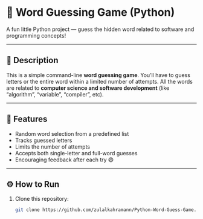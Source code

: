 # 🧠 Word Guessing Game (Python)

A fun little Python project — guess the hidden word related to software and programming concepts!

---

## 🚀 Description
This is a simple command-line **word guessing game**.
You’ll have to guess letters or the entire word within a limited number of attempts.
All the words are related to **computer science and software development** (like “algorithm”, “variable”, “compiler”, etc).

---

## 🧩 Features
- Random word selection from a predefined list  
- Tracks guessed letters  
- Limits the number of attempts  
- Accepts both single-letter and full-word guesses  
- Encouraging feedback after each try 😄

---

## ⚙️ How to Run
1. Clone this repository:
   ```bash
   git clone https://github.com/zulalkahramann/Python-Word-Guess-Game.git
